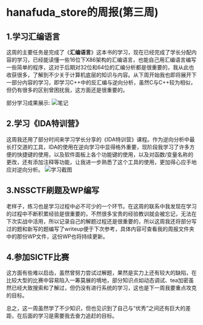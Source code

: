 # hanafuda_store的周报(第三周)
## 1.学习汇编语言
这周的主要任务是完成了《**汇编语言**》这本书的学习，现在已经完成了学长分配内容的学习，已经能读懂一些16位下X86架构的汇编语言，也能自己用汇编语言编写一些简单的程序，这对于后期对32位和64位的汇编分析都是很重要的，我从此也收获很多，了解到不少关于计算机底层的知识与内容。从下周开始我也即将展开下一部分内容的学习，即学习C++中的反汇编与逆向分析，虽然C与C++较为相似，但仍有很多的区别曾困扰我，这方面还是很重要的。

部分学习成果展示:
![笔记](https://m.qpic.cn/psc?/V11300AO0tdWfu/LiySpxowE0yeWXwBdXN*Sf6Ju*3UQhYS1K2Lv7w7wwbC2iIJ*55UjUP4GgT100ZqJl897p98G1rt8RQd8O4Qy43FAvzCz4CVgIU48VXCnXY!/b&bo=VQhABsAP0AsHByk!&rf=viewer_4)

## 2.学习《IDA特训营》
这周我还用了部分时间来学习学长分享的《IDA特训营》课程。作为逆向分析中最长打交道的工具，IDA的使用在逆向学习中显得格外重要，现阶段我学习了许多方便的快捷键的使用，以及软件面板上各个功能键的使用，以及对函数/变量名称的更改，还有添加注释等功能，让我进一步熟悉了这个工具的使用，更加得心应手地应对逆向分析。
![学习截图](https://a1.qpic.cn/psc?/V11300AO0tdWfu/LiySpxowE0yeWXwBdXN*SQF8kf4LeyZV2mzKnsfzsi5eraoslUTTohzjkUrEsPN3NlrxMSkeTjsB3PwsJ8lUr7kXT2bdfHO3PH.m.GLe.Rw!/b&ek=1&kp=1&pt=0&bo=gwb5AwAAAAADN20!&tl=1&vuin=934483106&tm=1730620800&dis_t=1730621039&dis_k=ebb26a61ab4e4a89247dabe1a683ddd0&sce=60-1-1&rf=viewer_4)
## 3.NSSCTF刷题及WP编写
老样子，练习也是学习过程中必不可少的一个环节。在这周的联系中我发现在学习的过程中不断积累经验是很重要的，不然很多宝贵的经验教训就会被忘记，无法在下次实战中活用，所以记录自己的解题过程还是很重要的，所以这周我还将部分写过的题和新写的题编写了writeup便于下次参考，具体内容可查看我的周报文件夹中的那份WP文件，这份WP也将持续更新。
## 4.参加SICTF比赛
这方面有些难以启齿，虽然曾努力尝试过解题，果然是实力上还有较大的缺陷，在比较大型的比赛中容易陷入一筹莫展的境地，部分知识点如动态调试、tea加密虽然已经大致搜索和了解过，但仍没有进行系统的学习，这也是下一周我要重点攻克的目标。

总之，这一周虽然学了不少知识，但也见识到了自己与“优秀”之间还有巨大的差距，在后面的学习是需要我去奋力追赶的目标。

